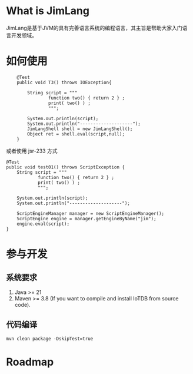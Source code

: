 # What is JimLang

JimLang是基于JVM的具有完善语言系统的编程语言，其主旨是帮助大家入门语言开发领域。

# 如何使用

```
    @Test
    public void T3() throws IOException{

        String script = """
                function two() { return 2 } ;
                print( two() ) ;
                """;

        System.out.println(script);
        System.out.println("--------------------");
        JimLangShell shell = new JimLangShell();
        Object ret = shell.eval(script,null);
    }
```

或者使用 jsr-233 方式

    @Test
    public void test01() throws ScriptException {
        String script = """
                function two() { return 2 } ;
                print( two() ) ;
                """;

        System.out.println(script);
        System.out.println("--------------------");

        ScriptEngineManager manager = new ScriptEngineManager();
        ScriptEngine engine = manager.getEngineByName("jim");
        engine.eval(script);
    }



# 参与开发

## 系统要求
1. Java >= 21
2. Maven >= 3.8 (If you want to compile and install IoTDB from source code).

## 代码编译

`mvn clean package -DskipTest=true`


# Roadmap